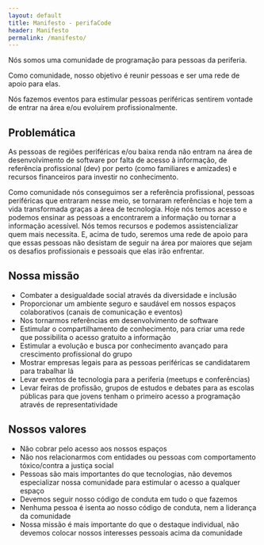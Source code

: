 ```yaml
---
layout: default
title: Manifesto - perifaCode
header: Manifesto
permalink: /manifesto/
---
```


Nós somos uma comunidade de programação para pessoas da periferia.

Como comunidade, nosso objetivo é reunir pessoas e ser uma rede de apoio para elas.

Nós fazemos eventos para estimular pessoas periféricas sentirem vontade de entrar na área e/ou evoluírem profissionalmente.

## Problemática

As pessoas de regiões periféricas e/ou baixa renda não entram na área de desenvolvimento de software por falta de acesso à informação, de referência profissional (dev) por perto (como familiares e amizades) e recursos financeiros para investir no conhecimento.

Como comunidade nós conseguimos ser a referência profissional, pessoas periféricas que entraram nesse meio, se tornaram referências e hoje tem a vida transformada graças a área de tecnologia.  Hoje nós temos acesso e podemos ensinar as pessoas a encontrarem a informação ou tornar a informação acessível. Nós temos recursos e podemos assistencializar quem mais necessita. E, acima de tudo, seremos uma rede de apoio para que essas pessoas não desistam de seguir na área por maiores que sejam os desafios profissionais e pessoais que elas irão enfrentar.

## Nossa missão

- Combater a desigualdade social através da diversidade e inclusão
- Proporcionar um ambiente seguro e saudável em nossos espaços colaborativos (canais de comunicação e eventos)
- Nos tornarmos referências em desenvolvimento de software
- Estimular o compartilhamento de conhecimento, para criar uma rede que possibilita o acesso gratuito a informação
- Estimular a evolução e busca por conhecimento avançado para crescimento profissional do grupo
- Mostrar empresas legais para as pessoas periféricas se candidatarem para trabalhar lá
- Levar eventos de tecnologia para a periferia (meetups e conferências)
- Levar feiras de profissão, grupos de estudos e debates para as escolas públicas para que jovens tenham o primeiro acesso a programação através de representatividade

## Nossos valores

- Não cobrar pelo acesso aos nossos espaços
- Não nos relacionarmos com entidades ou pessoas com comportamento tóxico/contra a justiça social
- Pessoas são mais importantes do que tecnologias, não devemos especializar nossa comunidade para estimular o acesso a qualquer espaço
- Devemos seguir nosso código de conduta em tudo o que fazemos
- Nenhuma pessoa é isenta ao nosso código de conduta, nem a liderança da comunidade
- Nossa missão é mais importante do que o destaque individual, não devemos colocar nossos interesses pessoais acima da comunidade
